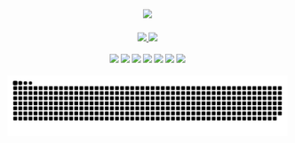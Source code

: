 <h1 align="center">
    <img src="https://readme-typing-svg.herokuapp.com/?font=Righteous&size=35&center=true&vCenter=true&width=500&height=70&duration=4500&lines=Hello,+World!+🌎;+I'm+Gabriel+Caldeira!+👨‍💻;" />
</h1>

<div align="center">
  <a href="https://github.com/GabrielHenrique0">
    <img height="200em" src="https://github-readme-stats.vercel.app/api?username=GabrielHenrique0&show_icons=true&theme=transparent&include_all_commits=true&count_private=true"/>
    <img height="200em" src="https://github-readme-stats.vercel.app/api/top-langs/?username=GabrielHenrique0&layout=donut&theme=transparent"/>
  </a>
</div>

<div align="center" style="margin-top: 20px;">
  <a href="https://www.facebook.com/profile.php?id=100010219541573"><img src="https://img.shields.io/badge/Facebook-1877F2?style=for-the-badge&logo=facebook&logoColor=white"/></a>
  <a href="https://www.instagram.com/gabrielhrc1/"><img src="https://img.shields.io/badge/Instagram-E4405F?style=for-the-badge&logo=instagram&logoColor=white"/></a>
  <a href="https://twitter.com/Gabriel43490931"><img src="https://img.shields.io/badge/Twitter-1DA1F2?style=for-the-badge&logo=twitter&logoColor=white"/></a>
  <a href="https://www.behance.net/gabrielcaldeir1"><img src="https://img.shields.io/badge/-Behance-blue?style=for-the-badge&logo=behance&logoColor=white"/></a>
  <a href="https://www.linkedin.com/feed/update/urn:li:activity:6863657716800372736/"><img src="https://img.shields.io/badge/LinkedIn-0077B5?style=for-the-badge&logo=linkedin&logoColor=white"/></a>
  <a href="https://account.xbox.com/pt-BR/Profile?xr=mebarnav"><img src="https://img.shields.io/badge/Xbox-107C10?style=for-the-badge&logo=xbox&logoColor=white"/></a>
  <a href="https://www.youtube.com/channel/UCiqPxi29_Hz0wxrQhtdbttw"><img src="https://img.shields.io/badge/YouTube-FF0000?style=for-the-badge&logo=youtube&logoColor=white"/></a>
</div>

<div style="margin-top: 20px;">
  <a href="https://github.com/GabrielHenrique0">
    
   ![snake gif](https://github.com/GabrielHenrique0/GabrielHenrique0/blob/output/github-contribution-grid-snake.svg)
</div>

